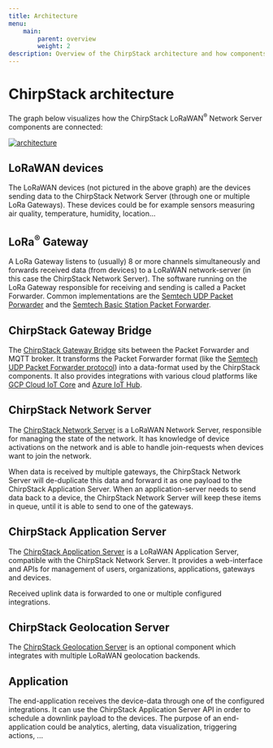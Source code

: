 ```yaml
---
title: Architecture
menu:
    main:
        parent: overview
        weight: 2
description: Overview of the ChirpStack architecture and how components are connected.
---
```


# ChirpStack architecture

The graph below visualizes how the ChirpStack LoRaWAN<sup>&reg;</sup> Network Server
components are connected:

[![architecture](/img/graphs/architecture.png)](/img/graphs/architecture.png)

## LoRaWAN devices

The LoRaWAN devices (not pictured in the above graph) are
the devices sending data to the ChirpStack Network Server (through one or multiple
LoRa Gateways). These devices could be for example sensors
measuring air quality, temperature, humidity, location...

## LoRa<sup>&reg;</sup> Gateway

A LoRa Gateway listens to (usually) 8 or more channels
simultaneously and forwards received data (from devices) to a
LoRaWAN network-server (in this case the ChirpStack Network Server).
The software running on the LoRa Gateway responsible for
receiving and sending is called a Packet Forwarder. Common implementations
are the [Semtech UDP Packet Porwarder](https://github.com/Lora-net/packet_forwarder/)
and the [Semtech Basic Station Packet Forwarder](https://doc.sm.tc/station/).

## ChirpStack Gateway Bridge

The [ChirpStack Gateway Bridge](/gateway-bridge/) sits between the Packet
Forwarder and MQTT broker. It transforms the Packet Forwarder format (like the
[Semtech UDP Packet Forwarder protocol](https://github.com/Lora-net/packet_forwarder/blob/master/PROTOCOL.TXT))
into a data-format used by the ChirpStack components. It also provides integrations
with various cloud platforms like [GCP Cloud IoT Core](https://cloud.google.com/iot-core/)
and [Azure IoT Hub](https://azure.microsoft.com/en-us/services/iot-hub/).

## ChirpStack Network Server

The [ChirpStack Network Server](/network-server/) is a LoRaWAN
Network Server, responsible for managing the state of the network.
It has knowledge of device activations on the network and is able to handle
join-requests when devices want to join the network. 

When data is received by multiple gateways, the ChirpStack Network Server will
de-duplicate this data and forward it as one payload to the
ChirpStack Application Server. When an application-server needs to send data back
to a device, the ChirpStack Network Server will keep these items in queue, until
it is able to send to one of the gateways.

## ChirpStack Application Server

The [ChirpStack Application Server](/application-server/) is a LoRaWAN
Application Server, compatible with the ChirpStack Network Server. It provides a
web-interface and APIs for management of users, organizations, applications,
gateways and devices.

Received uplink data is forwarded to one or multiple configured integrations.

## ChirpStack Geolocation Server

The [ChirpStack Geolocation Server](/geolocation-server/) is an optional component
which integrates with multiple LoRaWAN geolocation backends.

## Application

The end-application receives the device-data through one of the configured
integrations. It can use the ChirpStack Application Server API in order to schedule
a downlink payload to the devices.
The purpose of an end-application could be analytics, alerting,
data visualization, triggering actions, ...

